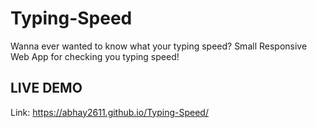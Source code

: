 # Typing-Speed

Wanna ever wanted to know what your typing speed?
Small Responsive Web App for checking you typing speed!

## LIVE DEMO 

Link: https://abhay2611.github.io/Typing-Speed/

